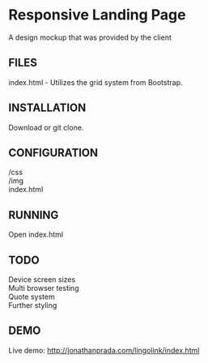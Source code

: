 # Responsive Landing Page

A design mockup that was provided by the client

## FILES

index.html - Utilizes the grid system from Bootstrap. 

## INSTALLATION

Download or git clone.

## CONFIGURATION

/css <br>
/img <br>
index.html

## RUNNING

Open index.html

## TODO

Device screen sizes <br>
Multi browser testing <br>
Quote system <br>
Further styling <br>

## DEMO

Live demo: http://jonathanprada.com/lingolink/index.html
